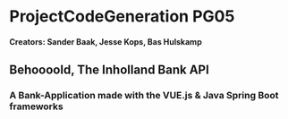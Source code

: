 # ProjectCodeGeneration PG05
#### Creators: Sander Baak, Jesse Kops, Bas Hulskamp

## Behoooold, The Inholland Bank API

### A Bank-Application made with the VUE.js & Java Spring Boot frameworks

